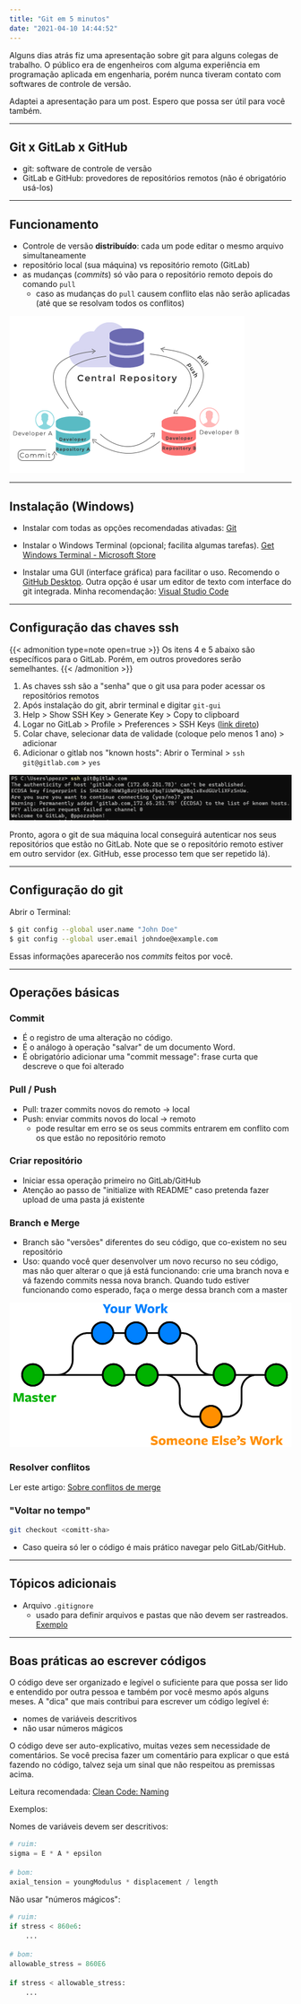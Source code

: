 ```yaml
---
title: "Git em 5 minutos"
date: "2021-04-10 14:44:52"
---
```


Alguns dias atrás fiz uma apresentação sobre git para alguns colegas de trabalho. O público era de engenheiros com alguma experiência em programação aplicada em engenharia, porém nunca tiveram contato com softwares de controle de versão.

Adaptei a apresentação para um post. Espero que possa ser útil para você também.

---

## Git x GitLab x GitHub

- git: software de controle de versão
- GitLab e GitHub: provedores de repositórios remotos (não é obrigatório usá-los)

---

## Funcionamento

- Controle de versão __distribuído__: cada um pode editar o mesmo arquivo simultaneamente
- repositório local (sua máquina) vs repositório remoto (GitLab)
- as mudanças (_commits_) só vão para o repositório remoto depois do comando `pull`
    - caso as mudanças do `pull` causem conflito elas não serão aplicadas (até que se resolvam todos os conflitos)

![Fluxo das informações com o git. Fonte: w3docs.com](../assets/git-flow.png)

---

## Instalação (Windows)

- Instalar com todas as opções recomendadas ativadas: [Git](https://git-scm.com/)

- Instalar o Windows Terminal (opcional; facilita algumas tarefas). [Get Windows Terminal - Microsoft Store](https://www.microsoft.com/store/productId/9N0DX20HK701)

- Instalar uma GUI (interface gráfica) para facilitar o uso. Recomendo o [GitHub Desktop](https://desktop.github.com/). Outra opção é usar um editor de texto com interface do git integrada. Minha recomendação: [Visual Studio Code](https://code.visualstudio.com/)

---

## Configuração das chaves ssh

{{< admonition type=note open=true >}}
Os itens 4 e 5 abaixo são específicos para o GitLab. Porém, em outros provedores serão semelhantes.
{{< /admonition >}}

1. As chaves ssh são a "senha" que o git usa para poder acessar os repositórios remotos
2. Após instalação do git, abrir terminal e digitar `git-gui`
3. Help > Show SSH Key > Generate Key > Copy to clipboard
4. Logar no GitLab > Profile > Preferences > SSH Keys ([link direto](https://gitlab.com/-/profile/keys))
5. Colar chave, selecionar data de validade (coloque pelo menos 1 ano) > adicionar
6. Adicionar o gitlab nos "known hosts": Abrir o Terminal > `ssh git@gitlab.com` > `yes`

![Adicionando o GitLab na lista dos _known hosts_](../assets/ssh-config.png)

Pronto, agora o git de sua máquina local conseguirá autenticar nos seus repositórios que estão no GitLab. Note que se o repositório remoto estiver em outro servidor (ex. GitHub, esse processo tem que ser repetido lá).

---

## Configuração do git

Abrir o Terminal:

```bash
$ git config --global user.name "John Doe"
$ git config --global user.email johndoe@example.com
```
Essas informações aparecerão nos _commits_ feitos por você.

---

## Operações básicas

### Commit

- É o registro de uma alteração no código.
- É o análogo à operação "salvar" de um documento Word.
- É obrigatório adicionar uma "commit message": frase curta que descreve o que foi alterado

### Pull / Push

- Pull: trazer commits novos do remoto → local
- Push: enviar commits novos do local → remoto
    - pode resultar em erro se os seus commits entrarem em conflito com os que estão no repositório remoto

### Criar repositório

- Iniciar essa operação primeiro no GitLab/GitHub
- Atenção ao passo de "initialize with README" caso pretenda fazer upload de uma pasta já existente

### Branch e Merge

- Branch são "versões" diferentes do seu código, que co-existem no seu  repositório
- Uso: quando você quer desenvolver um novo recurso no seu código, mas não quer alterar o que já está funcionando: crie uma branch nova e vá fazendo commits nessa nova branch. Quando tudo estiver funcionando como esperado, faça o merge dessa branch com a master

![Fluxo das diferentes _branches_. Fonte: nobledesktop.com](../assets/git-branches-merge.png)

### Resolver conflitos

Ler este artigo: [Sobre conflitos de merge](https://docs.github.com/pt/github/collaborating-with-issues-and-pull-requests/about-merge-conflicts)

### "Voltar no tempo"

```bash
git checkout <comitt-sha>
```

- Caso queira só ler o código é mais prático navegar pelo GitLab/GitHub.

---

## Tópicos adicionais

- Arquivo `.gitignore`
    - usado para definir arquivos e pastas que não devem ser rastreados. [Exemplo](https://github.com/OpenFAST/openfast/blob/main/.gitignore) 

---

## Boas práticas ao escrever códigos

O código deve ser organizado e legível o suficiente para que possa ser lido e entendido por outra pessoa e também por você mesmo após alguns meses. A "dica" que mais contribui para escrever um código legível é:
- nomes de variáveis descritivos
- não usar números mágicos

O código deve ser auto-explicativo, muitas vezes sem necessidade de comentários. Se você precisa fazer um comentário para explicar o que está fazendo no código, talvez seja um sinal que não respeitou as premissas acima.

Leitura recomendada: [Clean Code: Naming](https://betterprogramming.pub/clean-code-naming-b90740cbae12)

Exemplos:

Nomes de variáveis devem ser descritivos:

```python
# ruim:
sigma = E * A * epsilon

# bom:
axial_tension = youngModulus * displacement / length
```

Não usar "números mágicos":

```python
# ruim:
if stress < 860e6:
	...

# bom:
allowable_stress = 860E6

if stress < allowable_stress:
	...
```